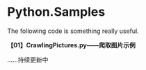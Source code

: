 # Python.Samples

The following code is something really useful.

**【01】CrawlingPictures.py——爬取图片示例**



......持续更新中
